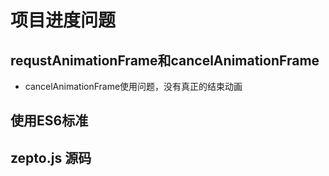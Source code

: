 # 项目进度问题

## requstAnimationFrame和cancelAnimationFrame
+ cancelAnimationFrame使用问题，没有真正的结束动画

## 使用ES6标准

## zepto.js 源码
